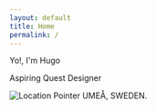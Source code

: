 ```yaml
---
layout: default
title: Home
permalink: /
---
```


<!-- Portfolio content goes here -->

<!-- Introduction Section -->
<div class="introduction">
  <p class="intro-main">Yo!, I'm Hugo</p>
  <p class="intro-sub">Aspiring Quest Designer</p>
  <p class="intro-location">
    <img src="{{ '/assets/images/location-pointer.png' | relative_url }}" alt="Location Pointer" class="location-pointer">
    UMEÅ, SWEDEN.
  </p>
</div>
<!-- End of Introduction Section -->
